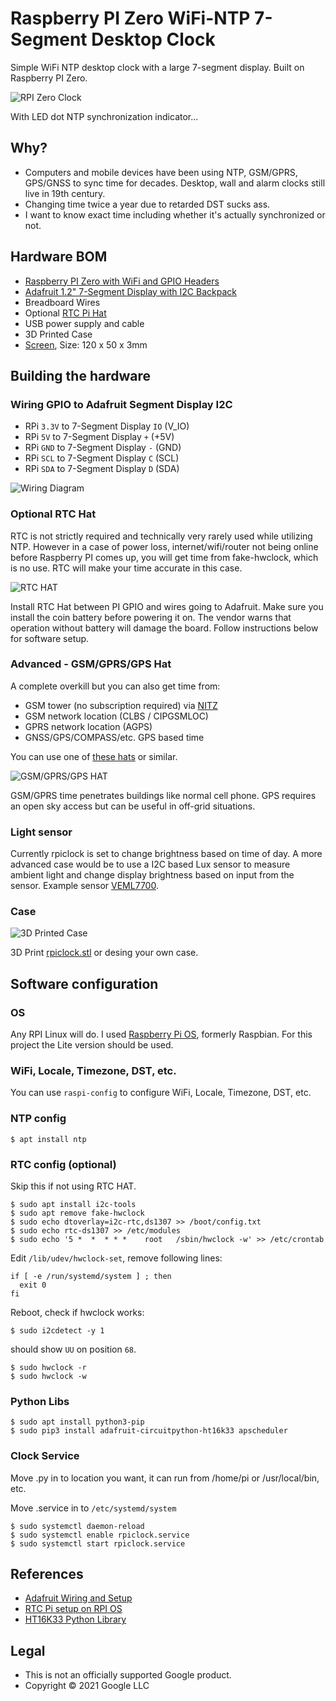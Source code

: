 # Raspberry PI Zero WiFi-NTP 7-Segment Desktop Clock

Simple WiFi NTP desktop clock with a large 7-segment display. Built on Raspberry PI Zero.

![RPI Zero Clock](rpiclock.png)

With LED dot NTP synchronization indicator...

## Why?

* Computers and mobile devices have been using NTP, GSM/GPRS, GPS/GNSS to sync time for decades. Desktop, wall and alarm clocks still live in 19th century.
* Changing time twice a year due to retarded DST sucks ass.
* I want to know exact time including whether it's actually synchronized or not.

## Hardware BOM
* [Raspberry PI Zero with WiFi and GPIO Headers](https://www.raspberrypi.org/products/raspberry-pi-zero/)
* [Adafruit 1.2" 7-Segment Display with I2C Backpack](https://www.adafruit.com/product/1270)
* Breadboard Wires
* Optional [RTC Pi Hat](https://www.abelectronics.co.uk/p/70/rtc-pi)
* USB power supply and cable
* 3D Printed Case
* [Screen](https://www.tapplastics.com/product/plastics/cut_to_size_plastic/acrylic_sheets_transparent_colors/519), Size: 120 x 50 x 3mm

## Building the hardware

### Wiring GPIO to Adafruit Segment Display I2C
* RPi `3.3V` to 7-Segment Display `IO` (V_IO)
* RPi `5V` to 7-Segment Display `+` (+5V)
* RPi `GND` to 7-Segment Display `-` (GND)
* RPi `SCL` to 7-Segment Display `C` (SCL) 
* RPi `SDA` to 7-Segment Display `D` (SDA)

![Wiring Diagram](rpiclock_wiring.png)

### Optional RTC Hat

RTC is not strictly required and technically very rarely used while utilizing NTP. However in a case of power loss, internet/wifi/router not being online before Raspberry PI comes up, you will get time from fake-hwclock, which is no use. RTC will make your time accurate in this case.

![RTC HAT](rtcpi-3.jpg)

Install RTC Hat between PI GPIO and wires going to Adafruit. Make sure you install the coin battery before powering it on. The vendor warns that operation without battery will damage the board. Follow instructions below for software setup.

### Advanced - GSM/GPRS/GPS Hat

A complete overkill but you can also get time from:

* GSM tower (no subscription required) via [NITZ](https://en.wikipedia.org/wiki/NITZ)
* GSM network location (CLBS / CIPGSMLOC)
* GPRS network location (AGPS)
* GNSS/GPS/COMPASS/etc. GPS based time

You can use one of [these hats](https://www.amazon.com/gp/product/B076CPX4NN/) or similar.

![GSM/GPRS/GPS HAT](gsmgprsgps.jpg)

GSM/GPRS time penetrates buildings like normal cell phone. GPS requires an open sky access but can be useful in off-grid situations.

### Light sensor

Currently rpiclock is set to change brightness based on time of day. A more advanced case would be to use a I2C based Lux sensor to measure ambient light and change display brightness based on input from the sensor. Example sensor [VEML7700](https://www.adafruit.com/product/4162).

### Case

![3D Printed Case](rpiclock_case.png)

3D Print [rpiclock.stl](rpiclock.stl) or desing your own case.

## Software configuration

### OS

Any RPI Linux will do. I used [Raspberry Pi OS](https://www.raspberrypi.org/software/operating-systems/), formerly Raspbian. For this project the Lite version should be used.

### WiFi, Locale, Timezone, DST, etc.

You can use `raspi-config` to configure WiFi, Locale, Timezone, DST, etc.

### NTP config

```shell
$ apt install ntp
```

### RTC config (optional)

Skip this if not using RTC HAT.

```shell
$ sudo apt install i2c-tools
$ sudo apt remove fake-hwclock
$ sudo echo dtoverlay=i2c-rtc,ds1307 >> /boot/config.txt
$ sudo echo rtc-ds1307 >> /etc/modules
$ sudo echo '5 *  *  * * *    root   /sbin/hwclock -w' >> /etc/crontab
```

Edit `/lib/udev/hwclock-set`, remove following lines:

```
if [ -e /run/systemd/system ] ; then
  exit 0
fi
```

Reboot, check if hwclock works:

```shell
$ sudo i2cdetect -y 1
```

should show `UU` on position `68`.

```shell
$ sudo hwclock -r
$ sudo hwclock -w
```

### Python Libs

```
$ sudo apt install python3-pip
$ sudo pip3 install adafruit-circuitpython-ht16k33 apscheduler
```

### Clock Service

Move .py in to location you want, it can run from /home/pi or /usr/local/bin, etc.

Move .service in to `/etc/systemd/system`

```shell
$ sudo systemctl daemon-reload
$ sudo systemctl enable rpiclock.service 
$ sudo systemctl start rpiclock.service 
```

## References
* [Adafruit Wiring and Setup](https://learn.adafruit.com/adafruit-led-backpack/python-wiring-and-setup-d74df15e-c55c-487a-acce-a905497ef9db)
* [RTC Pi setup on RPI OS](https://www.abelectronics.co.uk/kb/article/30/rtc-pi-on-a-raspberry-pi-raspbian-jessie)
* [HT16K33 Python Library](https://circuitpython.readthedocs.io/projects/ht16k33/en/latest/)

## Legal

* This is not an officially supported Google product.
* Copyright &copy; 2021 Google LLC
